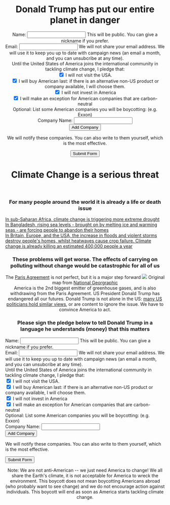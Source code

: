 <div class="col-md-12">
	<div class="col-md-8 border-box">
		<center>
			<span class="centered-text">
				<H1>Donald Trump has put our <span class="emphasis">entire planet</span> in <span class="emphasis">danger</span></H1>
			</span>
		</center>
	</div>
	<div class="col-md-4 border-box">
		<center>
			<form id="pledgeForm" method='GET' action='https://boycottamerica.soda.sh/forms-form.json'>
      			<input type='hidden' name='mlist' value='company-news'>
					<script>document.write("<input type='hidden' name='link' value='"+window.location.protocol+'//'+window.location.host+"/thank-you.html'/>");</script>
					<div class='form-group form-inline'>
						<label for='nameField'>Name:</label>
						<input class='form-control' type='text' name='name' id='nameField' aria-describedby='nameHelp'>
						<span id="nameHelp" class="help-block">This will be public. You can give a nickname if you prefer.</span>
					</div>
					<div class='form-group form-inline'>
						<label for='emailField'>Email:</label>
						<input class='form-control' type='email' name='email' id='emailField' aria-describedby='emailHelp'>
						<span id="emailHelp" class="help-block">
							We will not share your email address. 
							We will use it to keep you up to date with campaign news (an email a month, and you can unsubcribe at any time).
						</span>
					</div>
					Until the United States of America joins the international community in tackling climate change, I pledge that:
					<br>
					<div class="checkbox">
						<label>
						<input type="checkbox" name="visit" checked>
							I will not visit the USA.
						</label>
					</div>
					<div class="checkbox">
						<label>
							<input type="checkbox" name="buy-goods" checked>
								I will buy American last: if there is an alternative non-US product or company available, I will choose them.
						</label>
					</div>
					<div class="checkbox">
						<label>
							<input type="checkbox" name="invest" checked> I will not invest in America<br>
						</label>
					</div>
					<div class="checkbox">
						<label>
							<input type="checkbox" name="carbon-neutral" checked> I will make an exception for American companies that are carbon-neutral
						</label>
					</div>			
					<div id="pledgeFormDiv">
						Optional: List some American companies you will be boycotting: (e.g. Exxon)			
						<div class='form-group form-inline'>
							<label for="company_0">Company Name:</label>
							<input class='form-control' name="company" type='text' id='company_0'>
						</div>
						<div id="additionalCompanies">
						</div>
						<input class='btn btn-default btn-sm' id='addCompanyNameButton' type='button' value='Add Company'>				
							<p>We will notify these companies. You can also write to them yourself, which is the most effective.</p>
					</div>
					<div>
						<input class='btn btn-primary btn-lg' type='submit' value='Submit Form'>
					</div>
			</form>
		</center>
	</div>
</div>

<div class="col-md-12">
	<center>
		<H1><span class="emphasis">Climate Change</span> is a serious threat</H1>
		<br>
		<H3>For many people around the world it is already a <span class="emphasis">life</span> or <span class="emphasis">death</span> issue</H3>
	</center>
</div>

<div class="col-md-12">
	<div class="col-md-offset-2 col-md-8">
		<div class="col-md-4 no-url-style justified">
			<a href="https://www.theguardian.com/global-development/2015/nov/23/somaliland-climate-change-drought-cyclones-life-or-death-challenge" class="no-url-style" target="_blank">
				In sub-Saharan Africa, climate change is triggering more extreme drought
			</a>
		</div>
		<div class="col-md-4 no-url-style justified">
			<a href="https://www.theguardian.com/global-development/2017/jan/20/bangladesh-struggles-turn-tide-climate-change-sea-levels-rise-coxs-bazar" class="no-url-style" target="_blank">
				In Bangladesh, rising sea levels - brought on by melting ice and warming seas - are forcing people to abandon their homes
			</a>
		</div>
		<div class="col-md-4 no-url-style justified">
			<a href="http://daraint.org/wp-content/uploads/2012/09/EXECUTIVE-AND-TECHNICAL-SUMMARY.pdf" class="no-url-style" target="_blank">
				In Britain, Europe, and the USA, the increase in floods and violent storms destroy people's homes, whilst heatwaves cause crop failure. Climate change is already killing an estimated 400,000 people a year
			</a>
		</div>
	</div>
</div>
<div class="col-md-12">
	<center>
		<H3>
			<span class="emphasis">These problems will get worse.</span> The effects of carrying on polluting without change would be catastrophic <span class="emphasis">for all of us</span>
		</H3>
	</center>
</div>
<div class="col-md-12">
	<div class="col-md-offset-2 col-md-8">
		<center>
			The <a href="http://unfccc.int/paris_agreement/items/9485.php" target="_blank">Paris Agreement</a> is not perfect, but it is a major step forward
			<a href="http://news.nationalgeographic.com/2017/06/climate-change-paris-agreement-map/" target="_blank"><img src="img/map-paris-agreement.png"></a>
			<span class="muted">Original map from <a href="http://news.nationalgeographic.com/2017/06/climate-change-paris-agreement-map/" class="no-url-style" target="_blank">National Georgraphic</a></span>
		</center>
	</div>
</div>
<div class="col-md-12">
	<div class="col-md-offset-2 col-md-8">
		<center>
			America is the 2nd biggest emitter of greenhouse gases, and is also withdrawing from the Paris Agreement. US President <span class="emphasis">Donald Trump has endangered all our futures.</span> Donald Trump is not alone in the US: <a href="https://www.ofa.us/climate-change-deniers/#/" target="_blank">many US politicians hold similar views</a>, or are content to ignore the issue. <span class="emphasis">We have to convince America to act.</span>
		</center>
	</div>
</div>
<div class="col-md-12 pledge">
	<div class="col-md-offset-2 col-md-8">
		<center>
			<H3>Please sign the pledge below to tell Donald Trump in a language he understands (money) that this matters</H3>
		</center>
	</div>
	<div class="col-md-offset-2 col-md-8">
		<form id="pledgeForm" method='GET' action='https://boycottamerica.soda.sh/forms-form.json'>
      		<input type='hidden' name='mlist' value='company-news'>
			<script>document.write("<input type='hidden' name='link' value='"+window.location.protocol+'//'+window.location.host+"/thank-you.html'/>");</script>
			<div class='form-group form-inline'>
				<label for='nameField'>Name:</label>
				<input class='form-control' type='text' name='name' id='nameField' aria-describedby='nameHelp'>
				<span id="nameHelp" class="help-block">This will be public. You can give a nickname if you prefer.</span>
			</div>
			<div class='form-group form-inline'>
				<label for='emailField'>Email:</label>
				<input class='form-control' type='email' name='email' id='emailField' aria-describedby='emailHelp'>
				<span id="emailHelp" class="help-block">
					We will not share your email address. 
					We will use it to keep you up to date with campaign news (an email a month, and you can unsubcribe at any time).
				</span>
			</div>
			Until the United States of America joins the international community in tackling climate change, I pledge that:
			<br>
			<div class="checkbox">
				<label>
					<input type="checkbox" name="visit" checked>
					I will not visit the USA.
				</label>
			</div>
			<div class="checkbox">
				<label>
					<input type="checkbox" name="buy-goods" checked>
					I will buy American last: if there is an alternative non-US product or company available, I will choose them.
				</label>
			</div>
			<div class="checkbox">
				<label>
					<input type="checkbox" name="invest" checked> I will not invest in America<br>
				</label>
			</div>
			<div class="checkbox">
				<label>
					<input type="checkbox" name="carbon-neutral" checked> I will make an exception for American companies that are carbon-neutral
				</label>
			</div>			
			<div id="pledgeFormDiv">
				Optional: List some American companies you will be boycotting: (e.g. Exxon)			
				<div class='form-group form-inline'>
					<label for="company_0">Company Name:</label>
					<input class='form-control' name="company" type='text' id='company_0'>
				</div>
				<div id="additionalCompanies">
				</div>
				<input class='btn btn-default btn-sm' id='addCompanyNameButton' type='button' value='Add Company'>				
				<p>We will notify these companies. You can also write to them yourself, which is the most effective.</p>
			</div>
			<div>
				<input class='btn btn-primary btn-lg' type='submit' value='Submit Form'>
			</div>
		</form>
	</div>
</div> <!-- ./pledge -->
<div class="col-md-12">
	<div class="col-md-offset-3 col-md-6">
		<center>
			Note: We are not anti-American -- we just need America to change! We all share the Earth's climate, it is not acceptable for America to wreck the environment. This boycott does not mean boycotting Americans abroad (who probably want to see change) and we do not encourage action against individuals. 
			This boycott will end as soon as America starts tackling climate change.
		</center>
	</div>
</div>